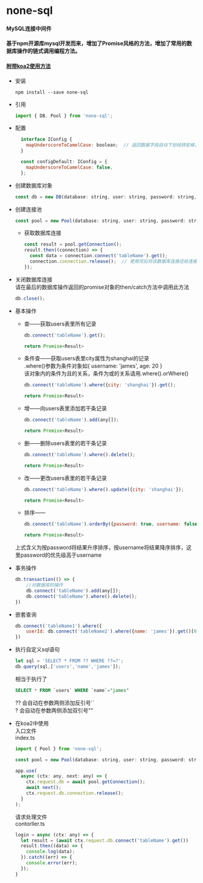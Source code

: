 # none-sql
#### MySQL连接中间件
#### 基于npm开源库mysql开发而来，增加了Promise风格的方法，增加了常用的数据库操作的链式调用编程方法。
#### [附带koa2使用方法](#koa2-mysql)


* 安装
  ```shell
  npm install --save none-sql
  ```

* 引用
  ```javascript
  import { DB, Pool } from 'none-sql';
  ```

* 配置
  ```javascript
    interface IConfig {
      mapUnderscoreToCamelCase: boolean;  // 返回数据字段自动下划线转驼峰，查询数据字段自动驼峰转下划线
    }

    const configDefault: IConfig = {
      mapUnderscoreToCamelCase: false,
    };
  ```

* 创建数据库对象
  ```javascript
  const db = new DB(database: string, user: string, password: string, host = 'localhost', config: IConfig = configDefault);
  ```

* 创建连接池
  ```javascript
  const pool = new Pool(database: string, user: string, password: string, host = 'localhost', connectionLimit = 10, config: IConfig = configDefault);
  ```
  * 获取数据库连接
    ```javascript
    const result = pool.getConnection();
    result.then((connection) => {
      const data = connection.connect('tableName').get();
      connection.connection.release();  // 使用完后将该数据库连接还给连接池
    });
    ```

* 关闭数据库连接  
  请在最后的数据库操作返回的promise对象的then/catch方法中调用此方法  
  ```javascript
  db.close();
  ```

* 基本操作  
  * 查——获取users表里所有记录
    ```javascript
    db.connect('tableName').get();
    ```
    ```javascript
    return Promise<Result>
    ```
  * 条件查——获取users表里city属性为shanghai的记录   
    .where()参数为条件对象如{ username: 'james', age: 20 }  
    该对象内的条件为且的关系，条件为或的关系请用.where().orWhere()
    ```javascript
    db.connect('tableName').where({city: 'shanghai'}).get();
    ```
    ```javascript
    return Promise<Result>
    ```
  * 增——向users表里添加若干条记录
    ```javascript
    db.connect('tableName').add(any[]);
    ```
    ```javascript
    return Promise<Result>
    ```
  * 删——删除users表里的若干条记录
    ```javascript
    db.connect('tableName').where().delete();
    ```
    ```javascript
    return Promise<Result>
    ```
  * 改——更改users表里的若干条记录
    ```javascript
    db.connect('tableName').where().update({city: 'shanghai'});
    ```
    ```javascript
    return Promise<Result>
    ```
  * 排序——
    ```javascript
    db.connect('tableName').orderBy({password: true, username: false}).get();
    ```
    ```javascript
    return Promise<Result>
    ```
  上式含义为按password将结果升序排序，按username将结果降序排序，这里password的优先级高于username

* 事务操作
  ```javascript
  db.transaction(() => {
      //对数据库的操作
      db.connect('tableName').add(any[]);
      db.connect('tableName').where().delete();
  })
  ```

* 嵌套查询
  ```javascript
  db.connect('tableName1').where({
      userId: db.connect('tableName2').where({name: 'james'}).get()[0].id
  })
  ```

* 执行自定义sql语句
  ```javascript
  let sql = 'SELECT * FROM ?? WHERE ??=?';
  db.query(sql,['users','name','james']);
  ```
  相当于执行了
  ```SQL
  SELECT * FROM `users` WHERE `name`="james"
  ```
  ?? 会自动在参数两侧添加反引号``  
  ?  会自动在参数两侧添加双引号""

* <span id="koa2-mysql">在koa2中使用</span>  
  入口文件  
  index.ts
  ```javascript
  import { Pool } from 'none-sql';

  const pool = new Pool(database: string, user: string, password: string, host = 'localhost', connectionLimit = 10);

  app.use(
    async (ctx: any, next: any) => {
      ctx.request.db = await pool.getConnection();
      await next();
      ctx.request.db.connection.release();
    }
  );
  ```
  请求处理文件  
  contorller.ts
  ```javascript
  login = async (ctx: any) => {
    let result = (await ctx.request.db.connect('tableName').get())
    result.then((data) => {
      console.log(data);
    }).catch((err) => {
      console.error(err);
    });
  }
  ```


